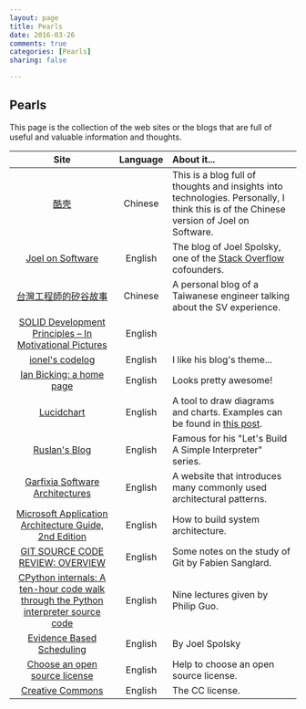 ```yaml
---
layout: page
title: Pearls
date: 2016-03-26
comments: true
categories: [Pearls]
sharing: false

---
```


## Pearls

This page is the collection of the web sites or the blogs that are full of useful and valuable information and thoughts.

| Site | Language | About it... |
|:----:|:--------:|:-----------|
|[酷壳](http://coolshell.cn/)| Chinese | This is a blog full of thoughts and insights into technologies. Personally, I think this is of the Chinese version of Joel on Software. |
| [Joel on Software](http://www.joelonsoftware.com/) | English | The blog of Joel Spolsky, one of the [Stack Overflow](http://stackoverflow.com/) cofounders. |
|[台灣工程師的矽谷故事](http://winston-zh.attlin.com/)| Chinese | A personal blog of a Taiwanese engineer talking about the SV experience.|
|[SOLID Development Principles – In Motivational Pictures](https://lostechies.com/derickbailey/2009/02/11/solid-development-principles-in-motivational-pictures/)| English | |
|[ionel's codelog](https://blog.ionelmc.ro/)| English | I like his blog's theme... |
|[Ian Bicking: a home page](http://www.ianbicking.org/)| English | Looks pretty awesome! |
|[Lucidchart](https://www.lucidchart.com/)| English | A tool to draw diagrams and charts. Examples can be found in [this post](https://blog.ionelmc.ro/2015/02/09/understanding-python-metaclasses/). |
|[Ruslan's Blog](https://ruslanspivak.com/)| English | Famous for his "Let's Build A Simple Interpreter" series. |
|[Garfixia Software Architectures](http://www.dossier-andreas.net/software_architecture/)| English | A website that introduces many commonly used architectural patterns. |
|[Microsoft Application Architecture Guide, 2nd Edition](https://msdn.microsoft.com/en-us/library/ff650706.aspx)| English | How to build system architecture. |
| [GIT SOURCE CODE REVIEW: OVERVIEW](http://fabiensanglard.net/git_code_review/) | English | Some notes on the study of Git by Fabien Sanglard. |
| [CPython internals: A ten-hour code walk through the Python interpreter source code](http://pgbovine.net/cpython-internals.htm) | English | Nine lectures given by Philip Guo. |
| [Evidence Based Scheduling](http://www.joelonsoftware.com/items/2007/10/26.html) | English | By Joel Spolsky |
| [Choose an open source license](http://choosealicense.com/) | English | Help to choose an open source license. |
| [Creative Commons](https://creativecommons.org/) | English | The CC license. |
